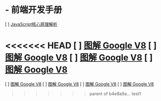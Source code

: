 #  - 前端开发手册

[ ] [JavaScript核心原理解析](JavaScript核心原理解析/README.md)

<<<<<<< HEAD
[ ] [图解 Google V8](图解GoogleV8/README.md)
[ ] [图解 Google V8](图解GoogleV8/README.md)
[ ] [图解 Google V8](图解GoogleV8/README.md)
[ ] [图解 Google V8](图解GoogleV8/README.md)
=======

[ ] [图解 Google V8](图解GoogleV8/README.md)
[ ] [图解 Google V8](图解GoogleV8/README.md)
[ ] [图解 Google V8](图解GoogleV8/README.md)
[ ] [图解 Google V8](图解GoogleV8/README.md)
>>>>>>> parent of b4e8a9a... test1
